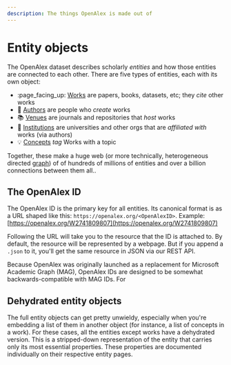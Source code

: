 ```yaml
---
description: The things OpenAlex is made out of
---
```


# Entity objects

The OpenAlex dataset describes scholarly _entities_ and how those entities are connected to each other. There are five types of entities, each with its own object:

* :page\_facing\_up: [Works](work.md) are papers, books, datasets, etc; they _cite_ other works
* :woman: [Authors](author.md) are people who _create_ works
* :books: [Venues](venue.md) are journals and repositories that _host_ works
* :school: [Institutions](institution.md) are universities and other orgs that are _affiliated with_ works (via authors)
* :bulb: [Concepts](concept.md) _tag_ Works with a topic

Together, these make a huge web (or more technically, heterogeneous directed [graph](https://en.wikipedia.org/wiki/Graph\_theory)) of of hundreds of millions of entities and over a billion connections between them all..

## The OpenAlex ID

The OpenAlex ID is the primary key for all entities. Its canonical format is as a URL shaped like this: `https://openalex.org/<OpenAlexID>`. Example: [https://openalex.org/W2741809807](https://openalex.org/W2741809807)

Following the URL will take you to the resource that the ID is attached to. By default, the resource will be represented by a webpage. But if you append a `.json` to it, you'll get the same resource in JSON via our REST API.

Because OpenAlex was originally launched as a replacement for Microsoft Academic Graph (MAG), OpenAlex IDs are designed to be somewhat backwards-compatible with MAG IDs. For&#x20;

## Dehydrated entity objects

The full entity objects can get pretty unwieldy, especially when you're embedding a list of them in another object (for instance, a list of concepts in a work). For these cases, all the entities except works have a dehydrated version. This is a stripped-down representation of the entity that carries only its most essential properties. These properties are documented individually on their respective entity pages.

##

